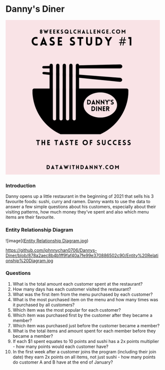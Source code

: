 # Danny's Diner
![image](Intro.jpg)
### Introduction
Danny opens up a little restaurant in the beginning of 2021 that sells his 3 favourite foods: sushi, curry and ramen.
Danny wants to use the data to answer a few simple questions about his customers, especially about their visiting patterns, how much money they’ve spent and also which menu items are their favourite.

### Entity Relationship Diagram

![image]([Entity Relationship Diagram.jpg](https://github.com/johnnychan0706/Dannys-Diner/blob/878a2aec8b4b1ff9faf40a7fe99e370886502c90/Entity%20Relationship%20Diagram.jpg))

https://github.com/johnnychan0706/Dannys-Diner/blob/878a2aec8b4b1ff9faf40a7fe99e370886502c90/Entity%20Relationship%20Diagram.jpg

### Questions
1) What is the total amount each customer spent at the restaurant?
2) How many days has each customer visited the restaurant?
3) What was the first item from the menu purchased by each customer?
4) What is the most purchased item on the menu and how many times was it purchased by all customers?
5) Which item was the most popular for each customer?
6) Which item was purchased first by the customer after they became a member?
7) Which item was purchased just before the customer became a member?
8) What is the total items and amount spent for each member before they became a member?
9) If each $1 spent equates to 10 points and sushi has a 2x points multiplier - how many points would each customer have?
10) In the first week after a customer joins the program (including their join date) they earn 2x points on all items, not just sushi - how many points do customer A and B have at the end of January?
